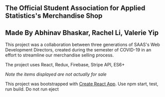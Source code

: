 ## The Official Student Association for Applied Statistics's Merchandise Shop
## Made By Abhinav Bhaskar, Rachel Li, Valerie Yip

This project was a collaboration between three generations of SAAS's Web Development Directors, created during the semester of COVID-19 in an effort to streamline our merchandise selling process.

The project uses React, Redux, Firebase, Stripe API, ES6+

*Note the items displayed are not actually for sale*

This project was bootstrapped with [Create React App](https://github.com/facebook/create-react-app).
Use npm start, test, run build. Do not run eject

